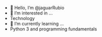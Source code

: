 - 👋 Hello, I’m @jaguarRubio
- 👀 I’m interested in ...
- Technology
- 🌱 I’m currently learning ...
- Python 3 and programming fundamentals

<!---
jaguarRubio/jaguarRubio is a ✨ special ✨ repository because its `README.md` (this file) appears on your GitHub profile.
You can click the Preview link to take a look at your changes.
--->
